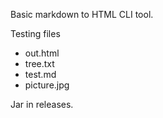 Basic markdown to HTML CLI tool.

Testing files
* out.html
* tree.txt
* test.md
* picture.jpg

Jar in releases.